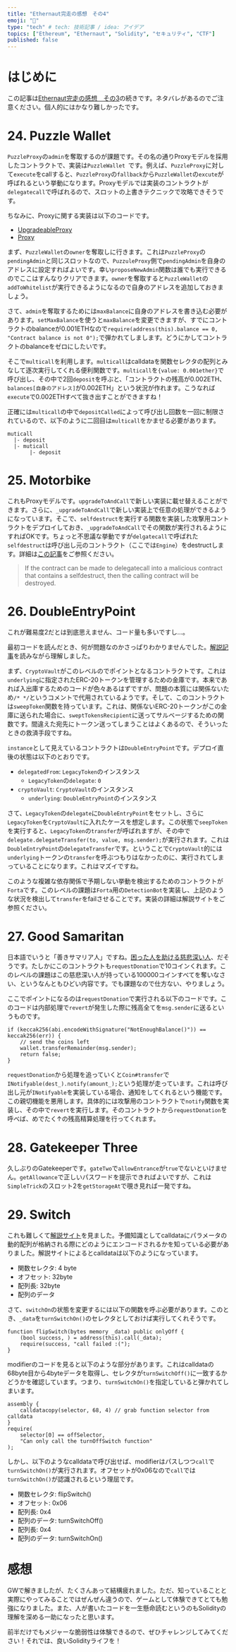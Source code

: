 ```yaml
---
title: "Ethernaut完走の感想　その4"
emoji: "👏"
type: "tech" # tech: 技術記事 / idea: アイデア
topics: ["Ethereum", "Ethernaut", "Solidity", "セキュリティ", "CTF"]
published: false
---
```


# はじめに
この記事は[Ethernaut完走の感想　その3](https://zenn.dev/ottylab/articles/fb2f9c8c797616`)の続きです。ネタバレがあるのでご注意ください。個人的にはかなり難しかったです。


# 24. Puzzle Wallet

`PuzzleProxy`の`admin`を奪取するのが課題です。その名の通りProxyモデルを採用したコントラクトで、実装は`PuzzleWallet `です。例えば、`PuzzleProxy`に対して`execute`をcallすると、`PuzzleProxy`の`fallback`から`PuzzleWallet`の`excute`が呼ばれるという挙動になります。Proxyモデルでは実装のコントラクトが`delegatecall`で呼ばれるので、スロットの上書きテクニックで攻略できそうです。

ちなみに、Proxyに関する実装は以下のコードです。

- [UpgradeableProxy](https://github.com/OpenZeppelin/ethernaut/blob/master/contracts/contracts/helpers/UpgradeableProxy-08.sol)
- [Proxy](https://github.com/OpenZeppelin/openzeppelin-contracts/blob/master/contracts/proxy/Proxy.sol)

まず、`PuzzleWallet`の`owner`を奪取しに行きます。これは`PuzzleProxy`の`pendingAdmin`と同じスロットなので、`PuzzuleProxy`側で`pendingAdmin`を自身のアドレスに設定すればよいです。幸い`proposeNewAdmin`関数は誰でも実行できるのでここはすんなりクリアできます。`owner`を奪取すると`PuzzleWallet`の`addToWhitelist`が実行できるようになるので自身のアドレスを追加しておきましょう。

さて、`admin`を奪取するためには`maxBalance`に自身のアドレスを書き込む必要があります。`setMaxBalance`を使うと`maxBalance`を変更できますが、すでにコントラクトのbalanceが0.001ETHなので`require(address(this).balance == 0, "Contract balance is not 0");`で弾かれてしまします。どうにかしてコントラクトのbalanceをゼロにしたいです。

そこで`multicall`を利用します。`multicall`はcalldataを関数セレクタの配列とみなして逐次実行してくれる便利関数です。`multicall`を`{value: 0.001ether}`で呼び出し、その中で2回`deposit`を呼ぶと、「コントラクトの残高が0.002ETH、`balances[自身のアドレス]`が0.002ETH」という状況が作れます。こうなれば`execute`で0.002ETHすべて抜き出すことができますね！

正確には`multicall`の中で`depositCalled`によって呼び出し回数を一回に制限されているので、以下のように二回目は`multicall`をかませる必要があります。
```
muticall
  |- deposit
  |- muticall
       |- deposit
```


# 25. Motorbike

これもProxyモデルです。`upgradeToAndCall`で新しい実装に載せ替えることができます。さらに、`_upgradeToAndCall`で新しい実装上で任意の処理ができるようになっています。そこで、`selfdestruct`を実行する関数を実装した攻撃用コントラクトをデプロイしておき、`_upgradeToAndCall`でその関数が実行されるようにすればOKです。ちょっと不思議な挙動ですが`delgatecall`で呼ばれた`selfdestruct`は呼び出し元のコントラクト（ここでは`Engine`）をdestructします。詳細は[この記事](https://docs.openzeppelin.com/upgrades-plugins/1.x/writing-upgradeable#potentially-unsafe-operations)をご参照ください。

>  If the contract can be made to delegatecall into a malicious contract that contains a selfdestruct, then the calling contract will be destroyed.


# 26. DoubleEntryPoint

これが難易度2だとは到底思えません、コード量も多いですし…。

最初コードを読んだとき、何が問題なのかさっぱりわかりませんでした。[解説記事](https://stermi.xyz/blog/ethernaut-challenge-24-solution-double-entry-point)を読みながら理解しました。

まず、`CryptoVault`がこのレベルのでポイントとなるコントラクトです。これは`underlying`に指定されたERC-20トークンを管理するための金庫です。本来であれば入出庫するためのコードが色々あるはずですが、問題の本質には関係ないため`/* */`というコメントで代用されているようです。そして、このコントラクトは`sweepToken`関数を持っています。これは、関係ないERC-20トークンがこの金庫に送られた場合に、`sweptTokensRecipient`に送ってサルベージするための関数です。間違えた宛先にトークン送ってしまうことはよくあるので、そういったときの救済手段ですね。

`instance`として見えているコントラクトは`DoubleEntryPoint`です。デプロイ直後の状態は以下のとおりです。

- `delegatedFrom`: `LegacyToken`のインスタンス
  -  `LegacyToken`の`delegate`: `0`
- `cryptoVault`: `CryptoVault`のインスタンス
  - `underlying`: `DoubleEntryPoint`のインスタンス

さて、`LegacyToken`の`delegate`に`DoubleEntryPoint`をセットし、さらに`LegacyToken`を`CryptoVault`に入れたケースを想定します。この状態で`seepToken`を実行すると、`LegacyToken`の`transfer`が呼ばれますが、その中で`delegate.delegateTransfer(to, value, msg.sender);`が実行されます。これは`DoubleEntryPoint`の`delegateTransfer`です。ということで`CryptoVault`的には`underlying`トークンの`transfer`を呼ぶつもりはなかったのに、実行されてしまっていることになります。これはマズイですね。

このような複雑な依存関係で予期しない挙動を検出するためのコントラクトが`Forta`です。このレベルの課題は`Forta`用の`DetectionBot`を実装し、上記のような状況を検出して`transfer`をfailさせることです。実装の詳細は解説サイトをご参照ください。


# 27. Good Samaritan

日本語でいうと「善きサマリア人」ですね。[困った人を助ける慈悲深い人](https://www.inspire-english.net/entry/Good-Samaritan)、だそうです。たしかにこのコントラクトも`requestDonation`で10コインくれます。このレベルの課題はこの慈悲深い人が持っている100000コインすべてを奪いなさい、というなんともひどい内容です。でも課題なので仕方ない、やりましょう。

ここでポイントになるのは`requestDonation`で実行される以下のコードです。このコードは内部処理で`revert`が発生した際に残高全てを`msg.sender`に送るというものです。

```Solidity
if (keccak256(abi.encodeWithSignature("NotEnoughBalance()")) == keccak256(err)) {
    // send the coins left
    wallet.transferRemainder(msg.sender);
    return false;
}
```

`requestDonation`から処理を追っていくと`Coin#transfer`で`INotifyable(dest_).notify(amount_);`という処理が走っています。これは呼び出し元が`INotifyable`を実装している場合、通知をしてくれるという機能です。この親切機能を悪用します。具体的には攻撃用のコントラクトで`notify`関数を実装し、その中で`revert`を実行します。そのコントラクトから`requestDonation`を呼べば、めでたく↑の残高精算処理を行ってくれます。


# 28. Gatekeeper Three

久しぶりのGatekeeperです。`gateTwo`で`allowEntrance`が`true`でないといけません。`getAllowance`で正しいパスワードを提示できればよいですが、これは`SimpleTrick`のスロット2を`getStorageAt`で覗き見れば一発ですね。


# 29. Switch

これも難しくて[解説サイト](https://blog.softbinator.com/solving-ethernaut-level-29-switch/)を見ました。予備知識としてcalldataにパラメータの動的配列が格納される際にどのようにエンコードされるかを知っている必要がありました。解説サイトによるとcalldataは以下のようになっています。

- 関数セレクタ: 4 byte
- オフセット: 32byte
- 配列長: 32byte
- 配列のデータ

さて、`switchOn`の状態を変更するには以下の関数を呼ぶ必要があります。このとき、`_data`を`turnSwitchOn()`のセレクタとしておけば実行してくれそうです。

```Solidity
function flipSwitch(bytes memory _data) public onlyOff {
    (bool success, ) = address(this).call(_data);
    require(success, "call failed :(");
}
```

modifierのコードを見ると以下のような部分があります。これはcalldataの68byte目から4byteデータを取得し、セレクタが`turnSwitchOff()`に一致するかどうかを確認しています。つまり、`turnSwitchOn()`を指定していると弾かれてしまいます。

```Solidity
assembly {
    calldatacopy(selector, 68, 4) // grab function selector from calldata
}
require(
    selector[0] == offSelector,
    "Can only call the turnOffSwitch function"
);
```

しかし、以下のようなcalldataで呼び出せば、modifierはパスしつつ`call`で`turnSwitchOn()`が実行されます。オフセットが0x06なので`call`では`turnSwitchOn()`が認識されるという理屈です。

- 関数セレクタ: flipSwitch() 
- オフセット: 0x06
- 配列長: 0x4
- 配列のデータ: turnSwitchOff()
- 配列長: 0x4
- 配列のデータ: turnSwitchOn()


# 感想

GWで解きましたが、たくさんあって結構疲れました。ただ、知っていることと実際にやってみることではぜんぜん違うので、ゲームとして体験できてとても勉強になりました。また、人が書いたコードを一生懸命読むというのもSolidityの理解を深める一助になったと思います。

前半だけでもメジャーな脆弱性は体験できるので、ぜひチャレンジしてみてください！それでは、良いSolidityライフを！

